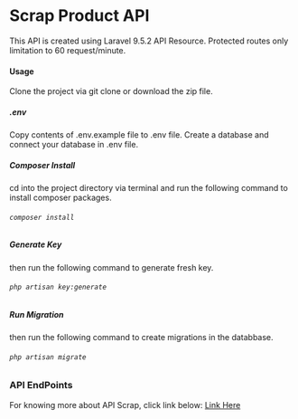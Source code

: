 # Scrap Product API
This API is created using Laravel 9.5.2 API Resource. Protected routes only limitation to 60 request/minute.

#### Usage
Clone the project via git clone or download the zip file.

##### .env
Copy contents of .env.example file to .env file. Create a database and connect your database in .env file.
##### Composer Install
cd into the project directory via terminal and run the following  command to install composer packages.
###### `composer install`
##### Generate Key
then run the following command to generate fresh key.
###### `php artisan key:generate`
##### Run Migration
then run the following command to create migrations in the databbase.
###### `php artisan migrate`

### API EndPoints
For knowing more about API Scrap, click link below:
[Link Here](https://documenter.getpostman.com/view/24400359/2s93Jrv4ZJ)
